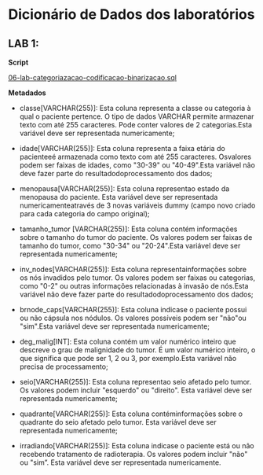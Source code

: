 # Dicionário de Dados dos laboratórios

## LAB 1:

**Script**

[06-lab-categoriazacao-codificacao-binarizacao.sql](./06-lab-categoriazacao-codificacao-binarizacao.sql)


**Metadados**

- classe[VARCHAR(255)]: Esta coluna representa a classe ou categoria à qual o paciente pertence. O tipo de dados VARCHAR permite armazenar texto com até 255 caracteres. Pode conter valores de 2 categorias.Esta variável deve ser representada numericamente;

- idade[VARCHAR(255)]: Esta coluna representa a faixa etária do pacienteeé armazenada como texto com até 255 caracteres. Osvalores podem ser faixas de idades, como "30-39" ou "40-49".Esta variável não deve fazer parte do resultadodoprocessamento dos dados;

- menopausa[VARCHAR(255)]:  Esta  coluna representao  estado  da  menopausa  do paciente. Esta variável  deve  ser  representada  numericamenteatravés  de  3 novas  variáveis dummy (campo novo criado para cada categoria do campo original);

- tamanho_tumor [VARCHAR(255)]: Esta coluna contém informações sobre o tamanho do tumor do paciente. Os valores podem ser faixas de tamanho do tumor, como "30-34" ou "20-24".Esta variável deve ser representada numericamente;

- inv_nodes[VARCHAR(255)]: Esta coluna representainformações sobre os nós invadidos pelo  tumor.  Os  valores  podem  ser  faixas  ou  categorias,  como  "0-2"  ou  outras  informações relacionadas à invasão de nós.Esta variável não deve fazer parte do resultadodoprocessamento dos dados;

- brnode_caps[VARCHAR(255)]: Esta coluna indicase o paciente possui ou não cápsula nos nódulos. Os valores possíveis podem ser "não"ou "sim".Esta variável deve ser representada numericamente;

- deg_malig[INT]: Esta coluna contém um valor numérico inteiro que descreve o grau de malignidade do tumor. É um valor numérico inteiro, o que significa que pode ser 1, 2 ou 3, por exemplo.Esta variável não precisa de processamento;

- seio[VARCHAR(255)]:  Esta  coluna representao  seio  afetado  pelo  tumor.  Os  valores podem incluir "esquerdo" ou "direito". Esta variável deve ser representada numericamente;

- quadrante[VARCHAR(255)]: Esta coluna contéminformações sobre o quadrante do seio afetado pelo tumor. Esta variável deve ser representada numericamente;

- irradiando[VARCHAR(255)]:  Esta  coluna indicase  o  paciente  está  ou  não  recebendo tratamento de radioterapia. Os valores podem incluir "não" ou "sim”. Esta variável deve ser representada numericamente.
